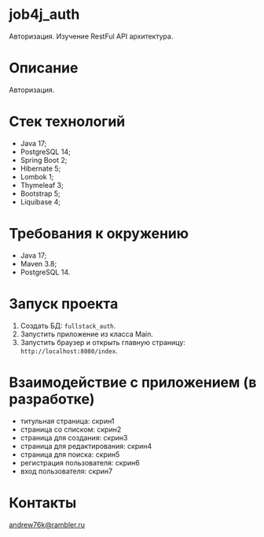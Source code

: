 # job4j_auth
Авторизация. Изучение RestFul API архитектура.

# Описание
Авторизация.

# Стек технологий
- Java 17;
- PostgreSQL 14;
- Spring Boot 2;
- Hibernate 5;
- Lombok 1;
- Thymeleaf 3;
- Bootstrap 5;
- Liquibase 4;

# Требования к окружению
- Java 17;
- Maven 3.8;
- PostgreSQL 14.

# Запуск проекта
1. Создать БД: ```fullstack_auth```.
2. Запустить приложение из класса Main.
3. Запустить браузер и открыть главную страницу: ```http://localhost:8080/index```.

# Взаимодействие с приложением (в разработке)
- титульная страница: скрин1
- страница со списком: скрин2
- страница для создания: скрин3
- страница для редактирования: скрин4
- страница для поиска: скрин5
- регистрация пользователя: скрин6
- вход пользователя: скрин7

# Контакты
andrew76k@rambler.ru